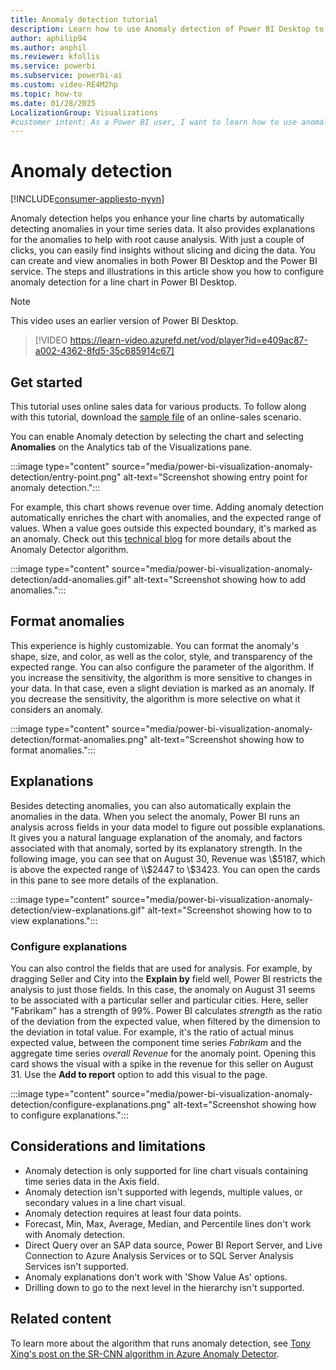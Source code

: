 ```yaml
---
title: Anomaly detection tutorial
description: Learn how to use Anomaly detection of Power BI Desktop to add anomalies, format anomalies, and view and configure explanations.
author: aphilip94
ms.author: anphil
ms.reviewer: kfollis
ms.service: powerbi
ms.subservice: powerbi-ai
ms.custom: video-RE4M2hp
ms.topic: how-to
ms.date: 01/28/2025
LocalizationGroup: Visualizations
#customer intent: As a Power BI user, I want to learn how to use anomaly detection in Power BI so that I can identify and analyze anomalies in my time series data effectively.
---
```

# Anomaly detection

[!INCLUDE[consumer-appliesto-nyyn](../includes/consumer-appliesto-nyyn.md)]

Anomaly detection helps you enhance your line charts by automatically detecting anomalies in your time series data. It also provides explanations for the anomalies to help with root cause analysis. With just a couple of clicks, you can easily find insights without slicing and dicing the data. You can create and view anomalies in both Power BI Desktop and the Power BI service. The steps and illustrations in this article show you how to configure anomaly detection for a line chart in Power BI Desktop.

 > [!NOTE]  
 > This video uses an earlier version of Power BI Desktop.

 >[!VIDEO https://learn-video.azurefd.net/vod/player?id=e409ac87-a002-4362-8fd5-35c685914c67]

## Get started

This tutorial uses online sales data for various products. To follow along with this tutorial, download the [sample file](https://github.com/microsoft/powerbi-desktop-samples/blob/main/Monthly%20Desktop%20Blog%20Samples/2020/2020SU09%20Blog%20Demo%20-%20September.pbix) of an online-sales scenario.

You can enable Anomaly detection by selecting the chart and selecting **Anomalies** on the Analytics tab of the Visualizations pane.

:::image type="content" source="media/power-bi-visualization-anomaly-detection/entry-point.png" alt-text="Screenshot showing entry point for anomaly detection.":::

 For example, this chart shows revenue over time. Adding anomaly detection automatically enriches the chart with anomalies, and the expected range of values. When a value goes outside this expected boundary, it's marked as an anomaly. Check out this [technical blog](https://techcommunity.microsoft.com/t5/ai-customer-engineering-team/overview-of-sr-cnn-algorithm-in-azure-anomaly-detector/ba-p/982798) for more details about the Anomaly Detector algorithm.

:::image type="content" source="media/power-bi-visualization-anomaly-detection/add-anomalies.gif" alt-text="Screenshot showing how to add anomalies.":::

## Format anomalies

This experience  is highly customizable. You can format the anomaly's shape, size, and color, as well as the color, style, and transparency of the expected range. You can also configure the parameter of the algorithm. If you increase the sensitivity, the algorithm is more sensitive to changes in your data. In that case, even a slight deviation is marked as an anomaly. If you decrease the sensitivity, the algorithm is more selective on what it considers an anomaly.

:::image type="content" source="media/power-bi-visualization-anomaly-detection/format-anomalies.png" alt-text="Screenshot showing how to format anomalies.":::

## Explanations

Besides detecting anomalies, you can also automatically explain the anomalies in the data. When you select the anomaly, Power BI runs an analysis across fields in your data model to figure out possible explanations. It gives you a natural language explanation of the anomaly, and factors associated with that anomaly, sorted by its explanatory strength. In the following image, you can see that on August 30, Revenue was \\$5187, which is above the expected range of \\$2447 to \\$3423. You can open the cards in this pane to see more details of the explanation.

:::image type="content" source="media/power-bi-visualization-anomaly-detection/view-explanations.gif" alt-text="Screenshot showing how to to view explanations.":::

### Configure explanations

You can also control the fields that are used for analysis. For example, by dragging Seller and City into the **Explain by** field well, Power BI restricts the analysis to just those fields. In this case,  the anomaly on August 31 seems to be associated with a particular seller and particular cities. Here, seller "Fabrikam" has a strength of 99%. Power BI calculates *strength* as the ratio of the deviation from the expected value, when filtered by the dimension to the deviation in total value. For example, it's the ratio of actual minus expected value, between the component time series *Fabrikam* and the aggregate time series *overall Revenue* for the anomaly point. Opening this card shows the visual with a spike in the revenue for this seller on August 31. Use the **Add to report** option to add this visual to the page.

:::image type="content" source="media/power-bi-visualization-anomaly-detection/configure-explanations.png" alt-text="Screenshot showing how to configure explanations.":::

## Considerations and limitations

- Anomaly detection is only supported for line chart visuals containing time series data in the Axis field.
- Anomaly detection isn't supported with legends, multiple values, or secondary values in a line chart visual.
- Anomaly detection requires at least four data points.
- Forecast, Min, Max, Average, Median, and Percentile lines don't work with Anomaly detection.
- Direct Query over an SAP data source, Power BI Report Server, and Live Connection to Azure Analysis Services or to SQL Server Analysis Services isn't supported.
- Anomaly explanations don't work with 'Show Value As' options.
- Drilling down to go to the next level in the hierarchy isn't supported.

## Related content

To learn more about the algorithm that runs anomaly detection, see [Tony Xing's post on the SR-CNN algorithm in Azure Anomaly Detector](https://techcommunity.microsoft.com/t5/ai-customer-engineering-team/overview-of-sr-cnn-algorithm-in-azure-anomaly-detector/ba-p/982798).
